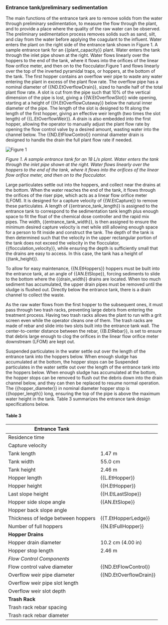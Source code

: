 ### **Entrance tank/preliminary sedimentation**

The main functions of the entrance tank are to remove solids from the water through preliminary sedimentation, to measure the flow through the plant, and to provide a place where the quality of the raw water can be observed. The preliminary sedimentation process removes solids such as sand, silt, and clay from the water before applying the coagulant to the influent. Water enters the plant on the right side of the entrance tank shown in Figure 1. A sample entrance tank for an {{plant_capacity}} plant. Water enters the tank through the inlet pipe shown at the right. Water flows linearly over the hoppers to the end of the tank, where it flows into the orifices of the linear flow orifice meter, and then on to the flocculator.Figure 1 and flows linearly over the top of the inverted pyramidal traps, or hoppers, at the bottom of the tank. The first hopper contains an overflow weir pipe to waste any water entering the plant in excess of the plant flow rate. The overflow pipe has a nominal diameter of {{ND.EtOverflowDrain}}, sized to handle half of the total plant flow rate. A slot is cut from the pipe such that 10% of the vertical dimension of the pipe is lost, giving a {{W.EtOverflowSlot}} wide opening, starting at a height of {{H.EtOverflowCutaway}} below the natural inner diameter of the pipe. The length of the slot is designed to fit along the length of the first hopper, giving an effective weir length (two times the slot length) of {{L.EtOverflowWeir}}. A drain is also embedded into the first hopper, allowing the operator to manually adjust the plant flow rate by opening the flow control valve by a desired amount, wasting water into the channel below. The {{ND.EtFlowControl}} nominal diameter drain is designed to handle the drain the full plant flow rate if needed.

![Figure 1]({{image_name_1}})

*Figure 1. A sample entrance tank for an 18 L/s plant. Water enters the tank through the inlet pipe shown at the right. Water flows linearly over the hoppers to the end of the tank, where it flows into the orifices of the linear flow orifice meter, and then on to the flocculator.*

Large particulates settle out into the hoppers, and collect near the drains at the bottom. When the water reaches the end of the tank, it flows through the orifices of the riser pipe, which acts as a linear flow orifice meter (LFOM). It is designed for a capture velocity of {{W.EtCapture}} to  remove these particulates. A length of {{entrance_tank_length}} is assigned to the entrance tank to correspond to the sedimentation tank length plus enough space to fit the float of the chemical dose controller and the rapid mix pipes. The width, {{entrance_tank_width}}, is then assigned to ensure the minimum desired capture velocity is met while still allowing enough space for a person to fit inside and construct the tank. The depth of the tank is then determined such that the velocity in the upper rectangular portion of the tank does not exceed the velocity in the flocculator, {{flocculation_velocity}}, while ensuring the depth is sufficiently small that the drains are easy to access. In this case, the tank has a height of {{tank_height}}.

To allow for easy maintenance, {{N.EtHoppers}} hoppers must be built into the entrance tank, at an angle of {{AN.EtSlope}}, forcing sediments to slide to the bottom where the {{drain_width}} drains are located. When too much sediment has accumulated, the upper drain pipes must be removed until the sludge is flushed out. Directly below the entrance tank, there is a drain channel to collect the waste.	

As the raw water flows from the first hopper to the subsequent ones, it must pass through two trash racks, preventing large debris from entering the treatment process. Having two trash racks allows the plant to run with a grit screen even while the operator cleans one of them. The trash racks are made of rebar and slide into two slots built into the entrance tank wall. The center-to-center distance between the rebar, {{B.EtRebar}}, is set to ensure that debris large enough to clog the orifices in the linear flow orifice meter downstream (LFOM) are kept out.

Suspended particulates in the water settle out over the length of the entrance tank into the hoppers below. When enough sludge has accumulated at the bottom, the hopper stops can be Suspended particulates in the water settle out over the length of the entrance tank into the hoppers below. When enough sludge has accumulated at the bottom, the hopper stops can be removed to flush out the debris down into the drain channel below, and they can then be replaced to resume normal operation. The {{hopper_diameter}} in nominal diameter hopper stop is {{hopper_length}} long, ensuring the top of the pipe is above the maximum water height in the tank. Table 3 summarizes the entrance tank design specifications below.

#### Table 3

| Entrance Tank                      |                        |
| ---------------------------------- | ---------------------- |
| Residence time                     |                        |
| Capture velocity                   |                        |
| Tank length                        | 1.47 m                 |
| Tank width                         | 55.0 cm                |
| Tank height                        | 2.46 m                 |
| Hopper length                      | {{L.EtHopper}}         |
| Hopper height                      | {{H.EtHopper}}         |
| Last slope height                  | {{H.EtLastSlope}}      |
| Hopper side slope angle            | {{AN.EtSlope}}         |
| Hopper back slope angle            |                        |
| Thickness of ledge between hoppers | {{T.EtHopperLedge}}    |
| Number of full hoppers             | {{N.EtFullHopper}}     |
| **Hopper Drains**                  |                        |
| Hopper drain diameter              | 10.2 cm (4.00 in)      |
| Hopper stop length                 | 2.46 m                 |
| *Flow Control Components*          |                        |
| Flow control valve diameter        | {{ND.EtFlowControl}}   |
| Overflow weir pipe diameter        | {{ND.EtOverflowDrain}} |
| Overflow weir pipe slot length     |                        |
| Overflow weir slot depth           |                        |
| **Trash Rack**                     |                        |
| Trash rack rebar spacing           |                        |
| Trash rack rebar diameter          |                        |